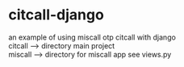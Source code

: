 # citcall-django

an example of using miscall otp citcall with django<br>
citcall --> directory main project<br>
miscall --> directory for miscall app see views.py<br>
